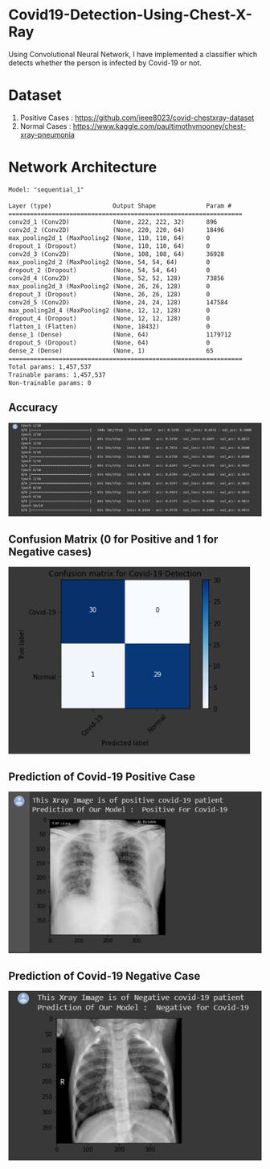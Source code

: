# Covid19-Detection-Using-Chest-X-Ray
Using Convolutional Neural Network, I have implemented a classifier which detects whether the person is infected by Covid-19 or not.

# Dataset
  1) Positive Cases : https://github.com/ieee8023/covid-chestxray-dataset
  2) Normal Cases : https://www.kaggle.com/paultimothymooney/chest-xray-pneumonia

# Network Architecture
    Model: "sequential_1"
    
    Layer (type)                 Output Shape              Param #   
    =================================================================
    conv2d_1 (Conv2D)            (None, 222, 222, 32)      896      
    conv2d_2 (Conv2D)            (None, 220, 220, 64)      18496     
    max_pooling2d_1 (MaxPooling2 (None, 110, 110, 64)      0         
    dropout_1 (Dropout)          (None, 110, 110, 64)      0         
    conv2d_3 (Conv2D)            (None, 108, 108, 64)      36928     
    max_pooling2d_2 (MaxPooling2 (None, 54, 54, 64)        0         
    dropout_2 (Dropout)          (None, 54, 54, 64)        0         
    conv2d_4 (Conv2D)            (None, 52, 52, 128)       73856     
    max_pooling2d_3 (MaxPooling2 (None, 26, 26, 128)       0         
    dropout_3 (Dropout)          (None, 26, 26, 128)       0         
    conv2d_5 (Conv2D)            (None, 24, 24, 128)       147584    
    max_pooling2d_4 (MaxPooling2 (None, 12, 12, 128)       0         
    dropout_4 (Dropout)          (None, 12, 12, 128)       0       
    flatten_1 (Flatten)          (None, 18432)             0         
    dense_1 (Dense)              (None, 64)                1179712   
    dropout_5 (Dropout)          (None, 64)                0         
    dense_2 (Dense)              (None, 1)                 65        
    =================================================================
    Total params: 1,457,537
    Trainable params: 1,457,537
    Non-trainable params: 0
    
## Accuracy
![](MediaImages/Accuracy.PNG)

## Confusion Matrix (0 for Positive and 1 for Negative cases)
![](MediaImages/New_Confusion_Matrix.PNG)

## Prediction of Covid-19 Positive Case
![](MediaImages/Poisi_Out.PNG)

## Prediction of Covid-19 Negative Case
![](MediaImages/Negi_Out.PNG)

